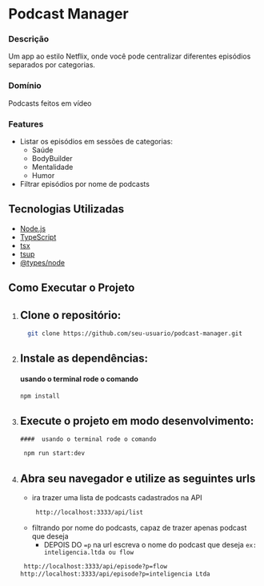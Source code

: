 # Podcast Manager

### Descrição
Um app ao estilo Netflix, onde você pode centralizar diferentes episódios separados por categorias.

### Domínio 
Podcasts feitos em vídeo

### Features 
- Listar os episódios em sessões de categorias:
  - Saúde
  - BodyBuilder
  - Mentalidade
  - Humor
- Filtrar episódios por nome de podcasts

## Tecnologias Utilizadas

- [Node.js](https://nodejs.org/)
- [TypeScript](https://www.typescriptlang.org/)
- [tsx](https://github.com/esbuild-kit/tsx)
- [tsup](https://tsup.egoist.dev/)
- [@types/node](https://www.npmjs.com/package/@types/node)

## Como Executar o Projeto

1. ## Clone o repositório: ##
   ```bash
     git clone https://github.com/seu-usuario/podcast-manager.git
  2. ## **Instale as dependências:**
     ####  usando o terminal rode o comando 
      ```bash
      npm install
3. ## Execute o projeto em modo desenvolvimento: ##
       ####  usando o terminal rode o comando
     ```bash
      npm run start:dev
4. ## Abra seu navegador e utilize as seguintes urls
    - ira trazer uma lista de podcasts cadastrados na API
      ```bash
       http://localhost:3333/api/list
    - filtrando por nome do podcasts, capaz de trazer apenas podcast que deseja
      - DEPOIS DO ``=p`` na url escreva o nome do podcast que deseja `` ex: inteligencia.ltda ou flow ``
     
    ```bash
     http://localhost:3333/api/episode?p=flow
    http://localhost:3333/api/episode?p=inteligencia Ltda

    

